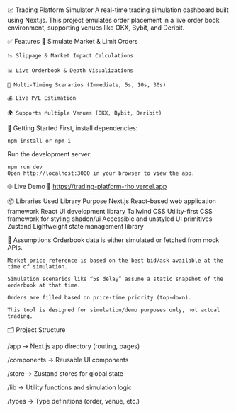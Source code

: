 💹 Trading Platform Simulator
    A real-time trading simulation dashboard built using Next.js. This project emulates order placement in a live order book environment, supporting venues like OKX, Bybit, and Deribit.

✅ Features
    🧮 Simulate Market & Limit Orders

    📉 Slippage & Market Impact Calculations

    📊 Live Orderbook & Depth Visualizations

    🔄 Multi-Timing Scenarios (Immediate, 5s, 10s, 30s)

    💰 Live P/L Estimation

    🌍 Supports Multiple Venues (OKX, Bybit, Deribit)

🚀 Getting Started
    First, install dependencies:

    npm install or npm i

Run the development server:

    npm run dev
    Open http://localhost:3000 in your browser to view the app.

🌐 Live Demo
    🔗 https://trading-platform-rho.vercel.app

📦 Libraries Used
    Library	Purpose
    Next.js	React-based web application framework
    React	UI development library
    Tailwind CSS	Utility-first CSS framework for styling
    shadcn/ui	Accessible and unstyled UI primitives
    Zustand	Lightweight state management library
    

📄 Assumptions
    Orderbook data is either simulated or fetched from mock APIs.

    Market price reference is based on the best bid/ask available at the time of simulation.

    Simulation scenarios like “5s delay” assume a static snapshot of the orderbook at that time.

    Orders are filled based on price-time priority (top-down).

    This tool is designed for simulation/demo purposes only, not actual trading.

🗂️ Project Structure

/app          → Next.js app directory (routing, pages)

/components   → Reusable UI components

/store        → Zustand stores for global state

/lib          → Utility functions and simulation logic

/types        → Type definitions (order, venue, etc.)




